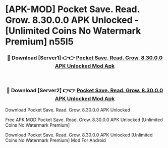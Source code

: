 # [APK-MOD] Pocket  Save. Read. Grow. 8.30.0.0 APK Unlocked - [Unlimited Coins No Watermark Premium] n55l5



<div align="center">
<h3>🔴 Download [Server1] 👉👉 <a href="https://momento.my/?title=Pocket__Save._Read._Grow._8.30.0.0_APK_Unlocked">Pocket  Save. Read. Grow. 8.30.0.0 APK Unlocked Mod Apk</a></h3><br>

<h3>🔴 Download [Server2] 👉👉 <a href="https://momento.my/?title=Pocket__Save._Read._Grow._8.30.0.0_APK_Unlocked">Pocket  Save. Read. Grow. 8.30.0.0 APK Unlocked Mod Apk</a></h3>
</div>



Download Pocket  Save. Read. Grow. 8.30.0.0 APK Unlocked 

Free APK MOD Pocket  Save. Read. Grow. 8.30.0.0 APK Unlocked [Unlimited Coins No Watermark Premium]

Download Pocket  Save. Read. Grow. 8.30.0.0 APK Unlocked [Unlimited Coins No Watermark Premium] Mod For Android

